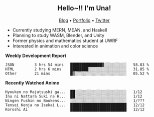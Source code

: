 <h2 align="center">
  Hello~!! I'm Una!
</h2>

<p align="center">
  <a href="https://anarchy.website/">Blog</a> &bull;
  <a href="https://una-ada.github.io/">Portfolio</a> &bull;
  <a href="https://twitter.com/xn__z7x">Twitter</a>
</p>

- Currently studying MERN, MEAN, and Haskell
- Planning to study WASM, Blender, and Unity
- Former physics and mathematics student at UWRF
- Interested in animation and color science

**Weekly Development Report**

<!--START_SECTION:waka-->

```text
JSON         3 hrs 54 mins   ██████████████▓░░░░░░░░░░   58.83 %
HTML         2 hrs 6 mins    ████████░░░░░░░░░░░░░░░░░   31.85 %
Other        21 mins         █▒░░░░░░░░░░░░░░░░░░░░░░░   05.52 %
```

<!--END_SECTION:waka-->

**Recently Watched Anime**

<!-- RECENT-ANIME:START -->

    Hyouken no Majutsushi ga...  ██░░░░░░░░░░░░░░░░░░░░░░░   1/12
    Inu ni Nattara Suki na H...  ██░░░░░░░░░░░░░░░░░░░░░░░   1/12
    Ningen Fushin no Boukens...  ░░░░░░░░░░░░░░░░░░░░░░░░░   1/???
    Tensei Kenja no Isekai L...  █████████████████████████   12/12
    Koroshi Ai                   █████████████████████████   12/12
<!-- RECENT-ANIME:END -->
